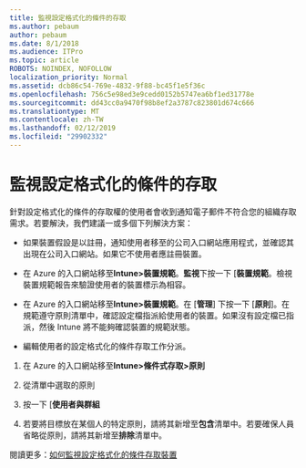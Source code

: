 ```yaml
---
title: 監視設定格式化的條件的存取
ms.author: pebaum
author: pebaum
ms.date: 8/1/2018
ms.audience: ITPro
ms.topic: article
ROBOTS: NOINDEX, NOFOLLOW
localization_priority: Normal
ms.assetid: dcb86c54-769e-4832-9f88-bc45f1e5f36c
ms.openlocfilehash: 756c5e98ed3e9cedd0152b5747ea6bf1ed31778e
ms.sourcegitcommit: dd43cc0a9470f98b8ef2a3787c823801d674c666
ms.translationtype: MT
ms.contentlocale: zh-TW
ms.lasthandoff: 02/12/2019
ms.locfileid: "29902332"
---
```

# <a name="monitoring-conditional-access"></a>監視設定格式化的條件的存取

針對設定格式化的條件的存取權的使用者會收到通知電子郵件不符合您的組織存取需求。若要解決，我們建議一或多個下列解決方案：
  
- 如果裝置假設是以註冊，通知使用者移至的公司入口網站應用程式，並確認其出現在公司入口網站。如果它不使用者應註冊裝置。
    
- 在 Azure 的入口網站移至**Intune\>裝置規範**。**監視**下按一下 [**裝置規範**。檢視裝置規範報告來驗證使用者的裝置標示為相容。 
    
- 在 Azure 的入口網站移至**Intune\>裝置規範**。在 [**管理**] 下按一下 [**原則**]。在規範遵守原則清單中，確認設定檔指派給使用者的裝置。如果沒有設定檔已指派，然後 Intune 將不能夠確認裝置的規範狀態。 
    
- 編輯使用者的設定格式化的條件存取工作分派。
    
1. 在 Azure 的入口網站移至**Intune\>條件式存取\>原則**
    
2. 從清單中選取的原則
    
3. 按一下 [**使用者與群組**
    
4. 若要將目標放在某個人的特定原則，請將其新增至**包含**清單中。若要確保人員省略從原則，請將其新增至**排除**清單中。 
    
閱讀更多：[如何監視設定格式化的條件存取裝置](https://docs.microsoft.com/intune/conditional-access-exchange-monitor)
  

